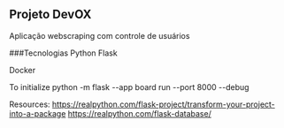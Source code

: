 ## Projeto DevOX

Aplicação webscraping com controle de usuários

###Tecnologias
Python
Flask

Docker

To initialize
python -m flask --app board run --port 8000 --debug

Resources:
https://realpython.com/flask-project/transform-your-project-into-a-package
https://realpython.com/flask-database/
